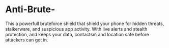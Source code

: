 # Anti-Brute-
This a powerfull bruteforce shield that shield your phone for hidden threats, stalkerware, and suspicious app activity. With live alerts and stealth protection, and keeps your data, contactsm and location safe before attackers can get in.
